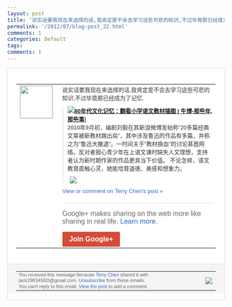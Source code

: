 ```yaml
---
layout: post
title: '说实话要我现在来选择的话,我肯定是不会去学习这些可悲的知识,不过毕竟那已经成为了记...'
permalink: '/2012/07/blog-post_22.html'
comments: 1
categories: Default
tags: 
comments: 1
---
```

<div style="border:solid 1px #dfdfdf;color:#686868;font:13px Arial"><div style="background-color:#fff;padding:20px;"><table cellpadding="0" cellspacing="0"><tr><td style="padding-right:15px;vertical-align:top"><a href="https://plus.google.com/_/notifications/emlink?emrecipient=110200756825219614165&amp;emid=CMCxrq6_rbECFU4O5Qod9FYAAA&amp;path=%2F108643996575278738906&amp;dt=1342967382786&amp;uob=8"><img height="75" src="https://lh3.googleusercontent.com/-KKRGTyJ5Bl0/AAAAAAAAAAI/AAAAAAAAEEY/jllxqER5dCk/s75-c-k-a/photo.jpg" style="border:solid 1px #cccccc;" width="75"/></a></td><td style="width:578px;color:#333;font:13px Arial;vertical-align:top;"><div style="padding-bottom:10px">说实话要我现在来选择的话,我肯定是不会去<wbr/>学习这些可悲的知识,不过毕竟那已经成为了<wbr/>记忆.</div><div style="margin-bottom:10px;padding-left:10px; border-left:2px solid #EAEAEA"><span style="margin-right:5px"><a href="http://goo.gl/hFXcK" style="zSoyz"><img border="0" src="https://images1-focus-opensocial.googleusercontent.com/gadgets/proxy?url=https://s2.googleusercontent.com/s2/favicons?domain%3Dgoo.gl&amp;container=focus&amp;gadget=a&amp;rewriteMime=image/*&amp;refresh=31536000&amp;resize_h=16"/><span style="font-weight:bold">80年代文化记忆：翻看小学语文教材插图 | 牛博-那些年,那些事!</span></a><div style="padding-bottom:10px">2010年9月初，编剧刘毅在其新浪微博发<wbr/>帖称"20多篇经典文章被新教材踢出局"，<wbr/>其中涉及鲁迅的作品有多篇，并称之为"鲁迅<wbr/>大撤退"。一时间关于"教材换血"的讨论甚<wbr/>嚣网络。反对者担心青少年在上语文课时缺失<wbr/>人文理想，支持者认为新时期作家的作品更具<wbr/>当下价值。 不论怎样，语文教育直触心灵，她能培育道德<wbr/>、美感和想象力。</div></span><span style="margin-right:5px"><a href="https://plus.google.com/_/notifications/emlink?emrecipient=110200756825219614165&amp;emid=CMCxrq6_rbECFU4O5Qod9FYAAA&amp;path=%2F108643996575278738906%2Fposts%2FF2wLJeRke7u%3Fgpinv%3DAMIXal_DKJSTfMfrj4yPyBprCtvOXq59i9DTISpxoy3UopCeu9tBITvyzWsB2pyqM-8k_Rs6Txcdm5hn1Vz_D_rKLW7n2PIRA7hYX3vn2NpfybWb1-vfJBA&amp;dt=1342967382786&amp;uob=8" style="zSoyz;"><img border="0" src="https://lh6.googleusercontent.com/-VE82JGg0Qsg/UAwFxQCgB4I/AAAAAAAAco0/i48E4XxRpAk/h120/zrclip_010p381847f.png?imgmax=512" style="max-height:200px;max-width:275px"/></a></span></div><a href="https://plus.google.com/_/notifications/emlink?emrecipient=110200756825219614165&amp;emid=CMCxrq6_rbECFU4O5Qod9FYAAA&amp;path=%2F108643996575278738906%2Fposts%2FF2wLJeRke7u%3Fgpinv%3DAMIXal_DKJSTfMfrj4yPyBprCtvOXq59i9DTISpxoy3UopCeu9tBITvyzWsB2pyqM-8k_Rs6Txcdm5hn1Vz_D_rKLW7n2PIRA7hYX3vn2NpfybWb1-vfJBA&amp;dt=1342967382786&amp;uob=8" style="color:#3366CC;text-decoration:none;">View or comment on Terry Chen's post »</a><div style="margin-top:20px;border-top:solid 1px #dfdfdf"><div style="padding:15px 0;color:#686868;font:16px Arial;">Google+ makes sharing on the web more like sharing in real life. <a href="http://www.google.com/+/learnmore/" style="color:#3366CC;text-decoration:none;">Learn more</a>.</div><a href="https://plus.google.com/_/notifications/emlink?emrecipient=110200756825219614165&amp;emid=CMCxrq6_rbECFU4O5Qod9FYAAA&amp;path=%2F%3Fgpinv%3DAMIXal_DKJSTfMfrj4yPyBprCtvOXq59i9DTISpxoy3UopCeu9tBITvyzWsB2pyqM-8k_Rs6Txcdm5hn1Vz_D_rKLW7n2PIRA7hYX3vn2NpfybWb1-vfJBA&amp;dt=1342967382786&amp;uob=8" style="display:inline-block;padding:7px 15px;background-color:#d44b38; color:#fff;font-size:16px; font-weight:bold;border-radius:2px;-webkit-border-radius:2px; -moz-border-radius:2px;border:solid 1px #c43b28; white-space:nowrap;text-decoration:none">Join Google+</a></div></td></tr></table></div><div style="border-top:solid 1px #dfdfdf;padding:0 20px; background-color:#f5f5f5"><table cellpadding="0" cellspacing="0" style="height:50px"><tbody><tr><td style="vertical-align:middle;width:100%; color:#636363;font:11px Arial; line-height:120%">You received this message because <a href="https://plus.google.com/_/notifications/emlink?emrecipient=110200756825219614165&amp;emid=CMCxrq6_rbECFU4O5Qod9FYAAA&amp;path=%2F108643996575278738906%3Fgpinv%3DAMIXal_DKJSTfMfrj4yPyBprCtvOXq59i9DTISpxoy3UopCeu9tBITvyzWsB2pyqM-8k_Rs6Txcdm5hn1Vz_D_rKLW7n2PIRA7hYX3vn2NpfybWb1-vfJBA&amp;dt=1342967382786&amp;uob=8" style="color:#3366CC;text-decoration:none;">Terry Chen</a> shared it with jack29834582t@gmail.com. <a href="https://plus.google.com/_/notifications/emlink?emrecipient=110200756825219614165&amp;emid=CMCxrq6_rbECFU4O5Qod9FYAAA&amp;path=%2F_%2Fnonplus%2Femailsettings%3Fgpinv%3DAMIXal_DKJSTfMfrj4yPyBprCtvOXq59i9DTISpxoy3UopCeu9tBITvyzWsB2pyqM-8k_Rs6Txcdm5hn1Vz_D_rKLW7n2PIRA7hYX3vn2NpfybWb1-vfJBA%26est%3DADH5u8Wl2dlZg6cWAdU7Z8qkgerdXlvwqyskTr3l1eeUivmGzflCGhmmmRQ8RvDJzycmxG51scU0wbDWYEbzgBwX2RXIdrIIXmzFOnIcr5RK_38wqxPIb-EoT9aPyChVWyZOoy9u5p-kULRmqyHhI1__FRHgCPLLng&amp;dt=1342967382786&amp;uob=8" style="color:#3366CC;text-decoration:none;">Unsubscribe</a> from these emails.<br/>You can't reply to this email. <a href="https://plus.google.com/_/notifications/emlink?emrecipient=110200756825219614165&amp;emid=CMCxrq6_rbECFU4O5Qod9FYAAA&amp;path=%2F108643996575278738906%2Fposts%2FF2wLJeRke7u%3Fgpinv%3DAMIXal_DKJSTfMfrj4yPyBprCtvOXq59i9DTISpxoy3UopCeu9tBITvyzWsB2pyqM-8k_Rs6Txcdm5hn1Vz_D_rKLW7n2PIRA7hYX3vn2NpfybWb1-vfJBA&amp;dt=1342967382786&amp;uob=8" style="color:#3366CC;text-decoration:none;">View the post</a> to add a comment.<br/></td><td><img src="https://ssl.gstatic.com/s2/oz/images/notifications/logo/google-plus-6617a72bb36cc548861652780c9e6ff1.png"/></td></tr></tbody></table></div></div>